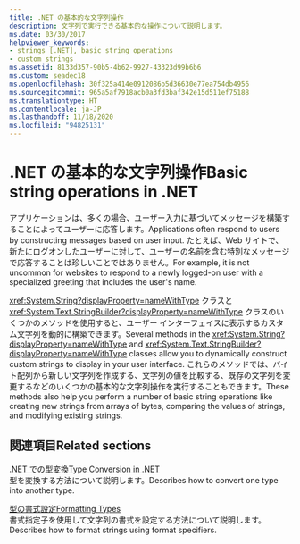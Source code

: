 ```yaml
---
title: .NET の基本的な文字列操作
description: 文字列で実行できる基本的な操作について説明します。
ms.date: 03/30/2017
helpviewer_keywords:
- strings [.NET], basic string operations
- custom strings
ms.assetid: 8133d357-90b5-4b62-9927-43323d99b6b6
ms.custom: seadec18
ms.openlocfilehash: 30f325a414e0912086b5d36630e77ea754db4956
ms.sourcegitcommit: 965a5af7918acb0a3fd3baf342e15d511ef75188
ms.translationtype: HT
ms.contentlocale: ja-JP
ms.lasthandoff: 11/18/2020
ms.locfileid: "94825131"
---
```

# <a name="basic-string-operations-in-net"></a><span data-ttu-id="83b23-103">.NET の基本的な文字列操作</span><span class="sxs-lookup"><span data-stu-id="83b23-103">Basic string operations in .NET</span></span>

<span data-ttu-id="83b23-104">アプリケーションは、多くの場合、ユーザー入力に基づいてメッセージを構築することによってユーザーに応答します。</span><span class="sxs-lookup"><span data-stu-id="83b23-104">Applications often respond to users by constructing messages based on user input.</span></span> <span data-ttu-id="83b23-105">たとえば、Web サイトで、新たにログオンしたユーザーに対して、ユーザーの名前を含む特別なメッセージで応答することは珍しいことではありません。</span><span class="sxs-lookup"><span data-stu-id="83b23-105">For example, it is not uncommon for websites to respond to a newly logged-on user with a specialized greeting that includes the user's name.</span></span>

<span data-ttu-id="83b23-106"><xref:System.String?displayProperty=nameWithType> クラスと <xref:System.Text.StringBuilder?displayProperty=nameWithType> クラスのいくつかのメソッドを使用すると、ユーザー インターフェイスに表示するカスタム文字列を動的に構築できます。</span><span class="sxs-lookup"><span data-stu-id="83b23-106">Several methods in the <xref:System.String?displayProperty=nameWithType> and <xref:System.Text.StringBuilder?displayProperty=nameWithType> classes allow you to dynamically construct custom strings to display in your user interface.</span></span> <span data-ttu-id="83b23-107">これらのメソッドでは、バイト配列から新しい文字列を作成する、文字列の値を比較する、既存の文字列を変更するなどのいくつかの基本的な文字列操作を実行することもできます。</span><span class="sxs-lookup"><span data-stu-id="83b23-107">These methods also help you perform a number of basic string operations like creating new strings from arrays of bytes, comparing the values of strings, and modifying existing strings.</span></span>

## <a name="related-sections"></a><span data-ttu-id="83b23-108">関連項目</span><span class="sxs-lookup"><span data-stu-id="83b23-108">Related sections</span></span>

<span data-ttu-id="83b23-109">[.NET での型変換](type-conversion.md)</span><span class="sxs-lookup"><span data-stu-id="83b23-109">[Type Conversion in .NET](type-conversion.md)</span></span>\
<span data-ttu-id="83b23-110">型を変換する方法について説明します。</span><span class="sxs-lookup"><span data-stu-id="83b23-110">Describes how to convert one type into another type.</span></span>

<span data-ttu-id="83b23-111">[型の書式設定](formatting-types.md)</span><span class="sxs-lookup"><span data-stu-id="83b23-111">[Formatting Types](formatting-types.md)</span></span>\
<span data-ttu-id="83b23-112">書式指定子を使用して文字列の書式を設定する方法について説明します。</span><span class="sxs-lookup"><span data-stu-id="83b23-112">Describes how to format strings using format specifiers.</span></span>
